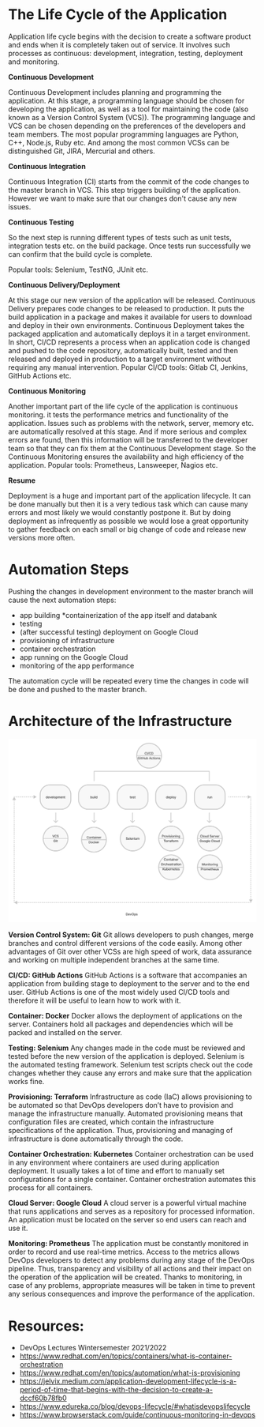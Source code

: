 # The Life Cycle of the Application

Application life cycle begins with the decision to create a software product and ends when it is completely taken out of service. It involves such processes as continuous: development, integration, testing, deployment and monitoring.

**Continuous Development**

Continuous Development includes planning and programming the application. At this stage, a programming language should be chosen for developing the application, as well as a tool for maintaining the code (also known as a Version Control System (VCS)). The programming language and VCS can be chosen depending on the preferences of the developers and team members. 
The most popular programming languages are Python, C++, Node.js, Ruby etc. And among the most common VCSs can be distinguished Git, JIRA, Mercurial and others.

**Continuous Integration**

Continuous Integration (CI) starts from the commit of the code changes to the master branch in VCS. This step triggers building of the application. However we want to make sure that our changes don't cause any new issues. 


**Continuous Testing**

So the next step is running different types of tests such as unit tests, integration tests etc. on the build package. Once tests run successfully we can confirm that the build cycle is complete.
 
Popular tools: Selenium, TestNG, JUnit etc.

**Continuous Delivery/Deployment**

At this stage our new version of the application will be released. Continuous Delivery prepares code changes to be released to production. It puts the build application in a package and makes it available for users to download and deploy in their own environments. Continuous Deployment takes the packaged application and automatically deploys it in a target environment.
In short, CI/CD represents a process when an application code is changed and pushed to the code repository, automatically built, tested and then released and deployed in production to a target environment without requiring any manual intervention.
Popular CI/CD tools: Gitlab CI, Jenkins, GitHub Actions etc.

**Continuous Monitoring**

Another important part of the life cycle of the application is continuous monitoring. it tests the performance metrics and functionality of the application. Issues such as problems with the network, server, memory etc. are automatically resolved at this stage. And if more serious and complex errors are found, then this information will be transferred to the developer team so that they can fix them at the Continuous Development stage. So the Continuous Monitoring ensures the availability and high efficiency of the application.
Popular tools: Prometheus, Lansweeper, Nagios etc.

**Resume**

Deployment is a huge and important part of the application lifecycle. It can be done manually but then it is a very tedious task which can cause many errors and most likely we would constantly postpone it. But by doing deployment as infrequently as possible we would lose a great opportunity to gather feedback on each small or big change of code and release new versions more often. 


# Automation Steps

Pushing the changes in development environment to the master branch will cause the next automation steps:

* app building
*containerization of the app itself and databank
* testing
* (after successful testing) deployment on Google Cloud 
* provisioning of infrastructure
* container orchestration 
* app running on the Google Cloud
* monitoring of the app performance

The automation cycle will be repeated every time the changes in code will be done and pushed to the master branch.


# Architecture of the Infrastructure

![Diagram](diagram.png)

**Version Control System: Git**
Git allows developers to push changes, merge branches and control different versions of the code easily. Among other advantages of Git over other VCSs are high speed of work, data assurance and working on multiple independent branches at the same time.

**CI/CD: GitHub Actions**
GitHub Actions is a software that accompanies an application from building stage to deployment to the server and to the end user. GitHub Actions is one of the most widely used CI/CD tools and therefore it will be useful to learn how to work with it.

**Container: Docker**
Docker allows the deployment of applications on the server. Containers hold all packages and dependencies which will be packed and installed on the server. 

**Testing: Selenium**
Any changes made in the code must be reviewed and tested before the new version of the application is deployed. Selenium is the automated testing framework. Selenium test scripts check out the code changes whether they cause any errors and make sure that the application works fine. 
 
**Provisioning: Terraform**
Infrastructure as code (IaC) allows provisioning to be automated so that DevOps developers don’t have to  provision and manage the infrastructure manually. Automated provisioning means that configuration files are created, which contain the infrastructure specifications of the application. Thus, provisioning and managing of infrastructure is done automatically through the code.

**Container Orchestration: Kubernetes**
Container orchestration can be used in any environment where containers are used during application deployment. It usually takes a lot of time and effort to manually set configurations for a single container. Container orchestration automates this process for all containers.

**Cloud Server: Google Cloud**
A cloud server is a powerful virtual machine that runs applications and serves as a repository for processed information. An application must be located on the server so end users can reach and use it.  

**Monitoring: Prometheus**
The application must be constantly monitored in order to record and use real-time metrics. Access to the metrics allows DevOps developers to detect any problems during any stage of the DevOps pipeline. Thus, transparency and visibility of all actions and their impact on the operation of the application will be created. Thanks to monitoring, in case of any problems, appropriate measures will be taken in time to prevent any serious consequences and improve the performance of the application.


# Resources:

* DevOps Lectures Wintersemester 2021/2022
* https://www.redhat.com/en/topics/containers/what-is-container-orchestration 
* https://www.redhat.com/en/topics/automation/what-is-provisioning
* https://jelvix.medium.com/application-development-lifecycle-is-a-period-of-time-that-begins-with-the-decision-to-create-a-dccf60b78fb0
* https://www.edureka.co/blog/devops-lifecycle/#whatisdevopslifecycle
* https://www.browserstack.com/guide/continuous-monitoring-in-devops 
